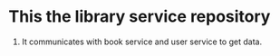 # This the library service repository

1. It communicates with book service and user service to get data.